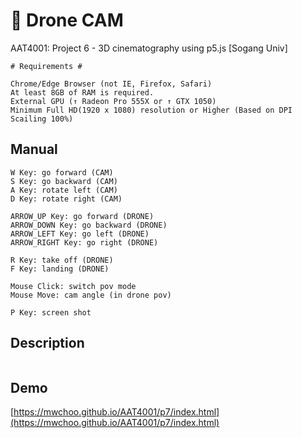# :helicopter: Drone CAM
AAT4001: Project 6 - 3D cinematography using p5.js [Sogang Univ]

```
# Requirements #

Chrome/Edge Browser (not IE, Firefox, Safari)
At least 8GB of RAM is required.
External GPU (↑ Radeon Pro 555X or ↑ GTX 1050)
Minimum Full HD(1920 x 1080) resolution or Higher (Based on DPI Scailing 100%)
```

## Manual
```
W Key: go forward (CAM)
S Key: go backward (CAM)
A Key: rotate left (CAM)
D Key: rotate right (CAM)

ARROW_UP Key: go forward (DRONE)
ARROW_DOWN Key: go backward (DRONE)
ARROW_LEFT Key: go left (DRONE)
ARROW_RIGHT Key: go right (DRONE)

R Key: take off (DRONE)
F Key: landing (DRONE)

Mouse Click: switch pov mode
Mouse Move: cam angle (in drone pov)

P Key: screen shot
```

## Description
```

```

## Demo
[https://mwchoo.github.io/AAT4001/p7/index.html](https://mwchoo.github.io/AAT4001/p7/index.html)
